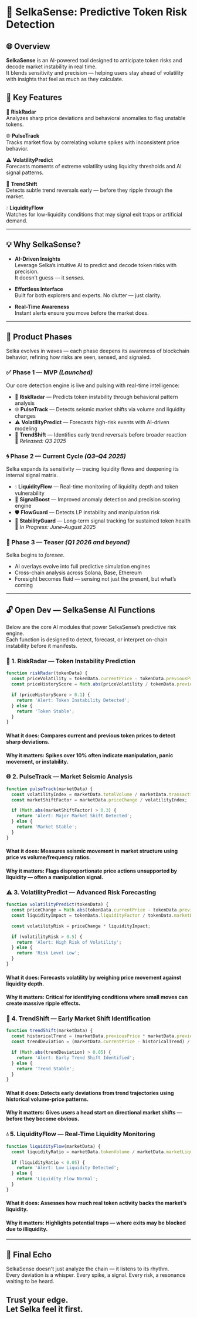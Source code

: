 # 🔮 SelkaSense: Predictive Token Risk Detection

## 🌐 Overview

**SelkaSense** is an AI-powered tool designed to anticipate token risks and decode market instability in real time.  
It blends sensitivity and precision — helping users stay ahead of volatility with insights that feel as much as they calculate.

## 🔑 Key Features

🔎 **RiskRadar**  
Analyzes sharp price deviations and behavioral anomalies to flag unstable tokens.

🌐 **PulseTrack**  
Tracks market flow by correlating volume spikes with inconsistent price behavior.

⚠️ **VolatilityPredict**  
Forecasts moments of extreme volatility using liquidity thresholds and AI signal patterns.

🧭 **TrendShift**  
Detects subtle trend reversals early — before they ripple through the market.

💧 **LiquidityFlow**  
Watches for low-liquidity conditions that may signal exit traps or artificial demand.

---

## 💡 Why SelkaSense?

- **AI-Driven Insights**  
  Leverage Selka’s intuitive AI to predict and decode token risks with precision.  
  It doesn’t guess — it *senses*.

- **Effortless Interface**  
  Built for both explorers and experts. No clutter — just clarity.

- **Real-Time Awareness**  
  Instant alerts ensure you move before the market does.

---

## 🚀 Product Phases

Selka evolves in waves — each phase deepens its awareness of blockchain behavior, refining how risks are seen, sensed, and signaled.

### ✅ Phase 1 — MVP *(Launched)*

Our core detection engine is live and pulsing with real-time intelligence:

- 🔎 **RiskRadar** — Predicts token instability through behavioral pattern analysis  
- 🌐 **PulseTrack** — Detects seismic market shifts via volume and liquidity changes  
- ⚠️ **VolatilityPredict** — Forecasts high-risk events with AI-driven modeling  
- 🧭 **TrendShift** — Identifies early trend reversals before broader reaction  
📅 *Released: Q3 2025*


### 🌀 Phase 2 — Current Cycle *(Q3–Q4 2025)*

Selka expands its sensitivity — tracing liquidity flows and deepening its internal signal matrix.

- 💧 **LiquidityFlow** — Real-time monitoring of liquidity depth and token vulnerability  
- 🚀 **SignalBoost** — Improved anomaly detection and precision scoring engine  
- 🛡 **FlowGuard** — Detects LP instability and manipulation risk  
- 🧱 **StabilityGuard** — Long-term signal tracking for sustained token health  
📅 *In Progress: June–August 2025*

### 🔮 Phase 3 — Teaser *(Q1 2026 and beyond)*

Selka begins to *foresee*.

- AI overlays evolve into full predictive simulation engines  
- Cross-chain analysis across Solana, Base, Ethereum  
- Foresight becomes fluid — sensing not just the present, but what’s coming  
---
## 🔓 Open Dev — SelkaSense AI Functions

Below are the core AI modules that power SelkaSense’s predictive risk engine.  
Each function is designed to detect, forecast, or interpret on-chain instability before it manifests.

### 🔎 1. RiskRadar — Token Instability Prediction

```javascript
function riskRadar(tokenData) {
  const priceVolatility = tokenData.currentPrice - tokenData.previousPrice;
  const priceHistoryScore = Math.abs(priceVolatility / tokenData.previousPrice);

  if (priceHistoryScore > 0.1) {
    return 'Alert: Token Instability Detected';
  } else {
    return 'Token Stable';
  }
}
```
#### What it does: Compares current and previous token prices to detect sharp deviations.
#### Why it matters: Spikes over 10% often indicate manipulation, panic movement, or instability.

### 🌐 2. PulseTrack — Market Seismic Analysis

```javascript
function pulseTrack(marketData) {
  const volatilityIndex = marketData.totalVolume / marketData.transactionFrequency;
  const marketShiftFactor = marketData.priceChange / volatilityIndex;

  if (Math.abs(marketShiftFactor) > 0.3) {
    return 'Alert: Major Market Shift Detected';
  } else {
    return 'Market Stable';
  }
}
```
#### What it does: Measures seismic movement in market structure using price vs volume/frequency ratios.
#### Why it matters: Flags disproportionate price actions unsupported by liquidity — often a manipulation signal.

### ⚠️ 3. VolatilityPredict — Advanced Risk Forecasting

```javascript
function volatilityPredict(tokenData) {
  const priceChange = Math.abs(tokenData.currentPrice - tokenData.previousPrice);
  const liquidityImpact = tokenData.liquidityFactor / tokenData.marketDepth;

  const volatilityRisk = priceChange * liquidityImpact;

  if (volatilityRisk > 0.5) {
    return 'Alert: High Risk of Volatility';
  } else {
    return 'Risk Level Low';
  }
}
```
#### What it does: Forecasts volatility by weighing price movement against liquidity depth.
#### Why it matters: Critical for identifying conditions where small moves can create massive ripple effects.

### 🧭 4. TrendShift — Early Market Shift Identification

```javascript
function trendShift(marketData) {
  const historicalTrend = (marketData.previousPrice * marketData.previousVolume) / 1000;
  const trendDeviation = (marketData.currentPrice - historicalTrend) / historicalTrend;

  if (Math.abs(trendDeviation) > 0.05) {
    return 'Alert: Early Trend Shift Identified';
  } else {
    return 'Trend Stable';
  }
}
```
#### What it does: Detects early deviations from trend trajectories using historical volume-price patterns.
#### Why it matters: Gives users a head start on directional market shifts — before they become obvious.

### 💧 5. LiquidityFlow — Real-Time Liquidity Monitoring

```javascript
function liquidityFlow(marketData) {
  const liquidityRatio = marketData.tokenVolume / marketData.marketLiquidity;

  if (liquidityRatio < 0.05) {
    return 'Alert: Low Liquidity Detected';
  } else {
    return 'Liquidity Flow Normal';
  }
}
```
#### What it does: Assesses how much real token activity backs the market’s liquidity.
#### Why it matters: Highlights potential traps — where exits may be blocked due to illiquidity.
---
## 🫧 Final Echo

SelkaSense doesn't just analyze the chain — it listens to its rhythm.  
Every deviation is a whisper. Every spike, a signal. Every risk, a resonance waiting to be heard.

Trust your edge.  
Let Selka feel it first.
---
